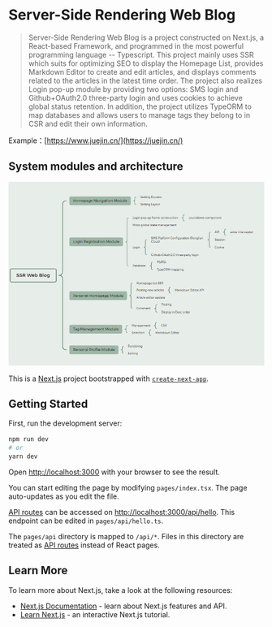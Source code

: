 # Server-Side Rendering Web Blog

> Server-Side Rendering Web Blog is a project constructed on Next.js, a React-based Framework, and programmed in the most powerful programming language -- Typescript. This project mainly uses SSR which suits for optimizing SEO to display the Homepage List, provides Markdown Editor to create and edit articles, and displays comments related to the articles in the latest time order. The project also realizes Login pop-up module by providing two options: SMS login and Github+OAuth2.0 three-party login and uses cookies to achieve global status retention. In addition, the project utilizes TypeORM to map databases and allows users to manage tags they belong to in CSR and edit their own information.

Example：[https://www.juejin.cn/](https://juejin.cn/)

## System modules and architecture

![](https://github.com/harry-gao37/my-blog/blob/02505d199e2109e540bf613c00a34cd0ff13b219/Project_Structure.png)



This is a [Next.js](https://nextjs.org/) project bootstrapped with [`create-next-app`](https://github.com/vercel/next.js/tree/canary/packages/create-next-app).

## Getting Started

First, run the development server:

```bash
npm run dev
# or
yarn dev
```

Open [http://localhost:3000](http://localhost:3000) with your browser to see the result.

You can start editing the page by modifying `pages/index.tsx`. The page auto-updates as you edit the file.

[API routes](https://nextjs.org/docs/api-routes/introduction) can be accessed on [http://localhost:3000/api/hello](http://localhost:3000/api/hello). This endpoint can be edited in `pages/api/hello.ts`.

The `pages/api` directory is mapped to `/api/*`. Files in this directory are treated as [API routes](https://nextjs.org/docs/api-routes/introduction) instead of React pages.

## Learn More

To learn more about Next.js, take a look at the following resources:

- [Next.js Documentation](https://nextjs.org/docs) - learn about Next.js features and API.
- [Learn Next.js](https://nextjs.org/learn) - an interactive Next.js tutorial.

